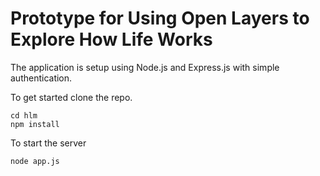 # Prototype for Using Open Layers to Explore How Life Works

The application is setup using Node.js and Express.js with simple authentication.

To get started clone the repo.

    cd hlm
    npm install
    
To start the server

    node app.js